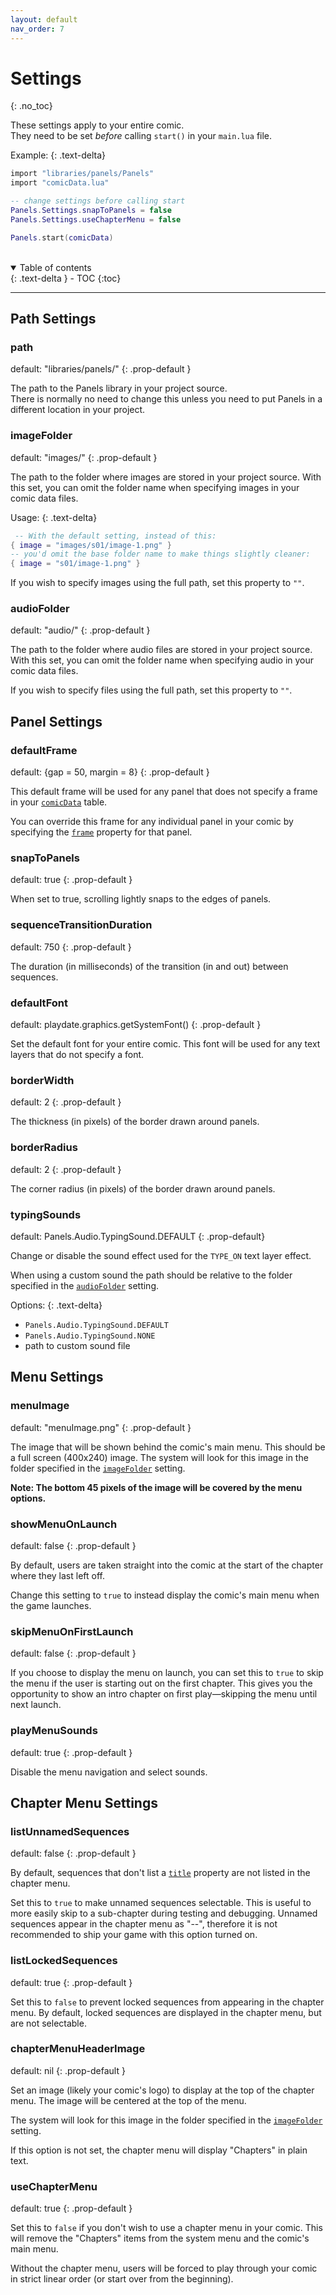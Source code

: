 ```yaml
---
layout: default
nav_order: 7
---
```


# Settings

{: .no_toc}

These settings apply to your entire comic.  
They need to be set _before_ calling `start()` in your `main.lua` file.

Example:
{: .text-delta}

```lua
import "libraries/panels/Panels"
import "comicData.lua"

-- change settings before calling start
Panels.Settings.snapToPanels = false
Panels.Settings.useChapterMenu = false

Panels.start(comicData)
```

<br />
<details open markdown="block">
  <summary>
    Table of contents
  </summary>
  {: .text-delta }
- TOC
{:toc}
</details>

---

## Path Settings

### path

default: "libraries/panels/"
{: .prop-default }

The path to the Panels library in your project source.  
There is normally no need to change this unless you need to put Panels in a different location in your project.

### imageFolder

default: "images/"
{: .prop-default }

The path to the folder where images are stored in your project source.
With this set, you can omit the folder name when specifying images in your comic data files.

Usage:
{: .text-delta}

```lua
 -- With the default setting, instead of this:
{ image = "images/s01/image-1.png" }
-- you'd omit the base folder name to make things slightly cleaner:
{ image = "s01/image-1.png" }
```

If you wish to specify images using the full path, set this property to `""`.

### audioFolder

default: "audio/"
{: .prop-default }

The path to the folder where audio files are stored in your project source.
With this set, you can omit the folder name when specifying audio in your comic data files.

If you wish to specify files using the full path, set this property to `""`.

## Panel Settings

### defaultFrame

default: {gap = 50, margin = 8}
{: .prop-default }

This default frame will be used for any panel that does not specify a frame in your [`comicData`]({{site.baseurl}}/docs/comic-data) table.

You can override this frame for any individual panel in your comic by specifying the [`frame`]({{site.baseurl}}/docs/comic-data/panels#frame) property for that panel.

### snapToPanels

default: true
{: .prop-default }

When set to true, scrolling lightly snaps to the edges of panels.

### sequenceTransitionDuration

default: 750
{: .prop-default }

The duration (in milliseconds) of the transition (in and out) between sequences.

### defaultFont

default: playdate.graphics.getSystemFont()
{: .prop-default }

Set the default font for your entire comic. This font will be used for any text layers that do not specify a font.

### borderWidth

default: 2
{: .prop-default }

The thickness (in pixels) of the border drawn around panels.

### borderRadius

default: 2
{: .prop-default }

The corner radius (in pixels) of the border drawn around panels.

### typingSounds

default: Panels.Audio.TypingSound.DEFAULT
{: .prop-default}

Change or disable the sound effect used for the `TYPE_ON` text layer effect.

When using a custom sound the path should be relative to the folder specified in the [`audioFolder`](#audiofolder) setting.

Options:
{: .text-delta}

-   `Panels.Audio.TypingSound.DEFAULT`
-   `Panels.Audio.TypingSound.NONE`
-   path to custom sound file

## Menu Settings

### menuImage

default: "menuImage.png"
{: .prop-default }

The image that will be shown behind the comic's main menu. This should be a full screen (400x240) image.
The system will look for this image in the folder specified in the [`imageFolder`](#imagefolder) setting.

**Note: The bottom 45 pixels of the image will be covered by the menu options.**

### showMenuOnLaunch

default: false
{: .prop-default }

By default, users are taken straight into the comic at the start of the chapter where they last left off.

Change this setting to `true` to instead display the comic's main menu when the game launches.

### skipMenuOnFirstLaunch

default: false
{: .prop-default }

If you choose to display the menu on launch, you can set this to `true` to skip the menu if the user is starting out on the first chapter. This gives you the opportunity to show an intro chapter on first play—skipping the menu until next launch.

### playMenuSounds

default: true
{: .prop-default }

Disable the menu navigation and select sounds.

## Chapter Menu Settings

### listUnnamedSequences

default: false
{: .prop-default }

By default, sequences that don't list a [`title`]({{site.baseurl}}/docs/comic-data/sequences#title) property are not listed in the chapter menu.

Set this to `true` to make unnamed sequences selectable. This is useful to more easily skip to a sub-chapter during testing and debugging. Unnamed sequences appear in the chapter menu as "--", therefore it is not recommended to ship your game with this option turned on.

### listLockedSequences

default: true
{: .prop-default }

Set this to `false` to prevent locked sequences from appearing in the chapter menu. By default, locked sequences are displayed in the chapter menu, but are not selectable.

### chapterMenuHeaderImage

default: nil
{: .prop-default }

Set an image (likely your comic's logo) to display at the top of the chapter menu. The image will be centered at the top of the menu.

The system will look for this image in the folder specified in the [`imageFolder`](#imagefolder) setting.

If this option is not set, the chapter menu will display "Chapters" in plain text.

### useChapterMenu

default: true
{: .prop-default }

Set this to `false` if you don't wish to use a chapter menu in your comic. This will remove the "Chapters" items from the system menu and the comic's main menu.

Without the chapter menu, users will be forced to play through your comic in strict linear order (or start over from the beginning).
